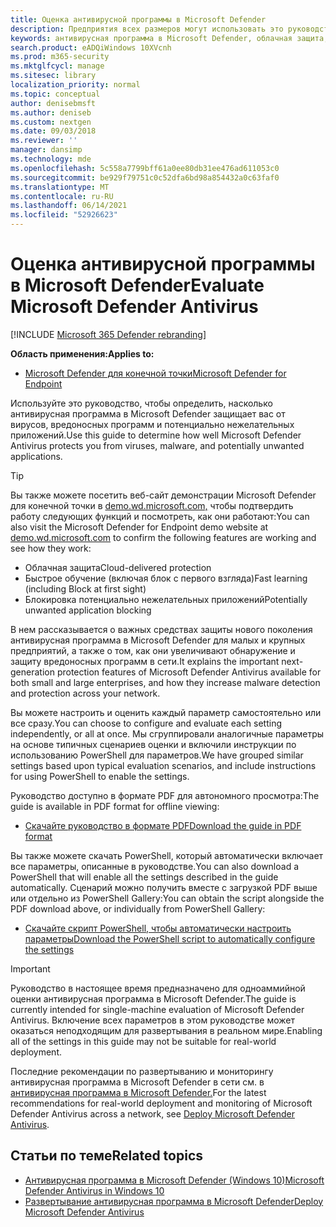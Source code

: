 ```yaml
---
title: Оценка антивирусной программы в Microsoft Defender
description: Предприятия всех размеров могут использовать это руководство для оценки и тестирования защиты, антивирусная программа в Microsoft Defender в Windows 10.
keywords: антивирусная программа в Microsoft Defender, облачная защита, облако, антивирусное программное обеспечение, безопасность, защита, оценка, тестирование, защита, сравнение, защита в режиме реального времени
search.product: eADQiWindows 10XVcnh
ms.prod: m365-security
ms.mktglfcycl: manage
ms.sitesec: library
localization_priority: normal
ms.topic: conceptual
author: denisebmsft
ms.author: deniseb
ms.custom: nextgen
ms.date: 09/03/2018
ms.reviewer: ''
manager: dansimp
ms.technology: mde
ms.openlocfilehash: 5c558a7799bff61a0ee80db31ee476ad611053c0
ms.sourcegitcommit: be929f79751c0c52dfa6bd98a854432a0c63faf0
ms.translationtype: MT
ms.contentlocale: ru-RU
ms.lasthandoff: 06/14/2021
ms.locfileid: "52926623"
---
```

# <a name="evaluate-microsoft-defender-antivirus"></a><span data-ttu-id="ba98c-104">Оценка антивирусной программы в Microsoft Defender</span><span class="sxs-lookup"><span data-stu-id="ba98c-104">Evaluate Microsoft Defender Antivirus</span></span>

[!INCLUDE [Microsoft 365 Defender rebranding](../../includes/microsoft-defender.md)]


<span data-ttu-id="ba98c-105">**Область применения:**</span><span class="sxs-lookup"><span data-stu-id="ba98c-105">**Applies to:**</span></span>

- [<span data-ttu-id="ba98c-106">Microsoft Defender для конечной точки</span><span class="sxs-lookup"><span data-stu-id="ba98c-106">Microsoft Defender for Endpoint</span></span>](/microsoft-365/security/defender-endpoint/)

<span data-ttu-id="ba98c-107">Используйте это руководство, чтобы определить, насколько антивирусная программа в Microsoft Defender защищает вас от вирусов, вредоносных программ и потенциально нежелательных приложений.</span><span class="sxs-lookup"><span data-stu-id="ba98c-107">Use this guide to determine how well Microsoft Defender Antivirus protects you from viruses, malware, and potentially unwanted applications.</span></span>

>[!TIP]
><span data-ttu-id="ba98c-108">Вы также можете посетить веб-сайт демонстрации Microsoft Defender для конечной точки в [demo.wd.microsoft.com,](https://demo.wd.microsoft.com?ocid=cx-wddocs-testground) чтобы подтвердить работу следующих функций и посмотреть, как они работают:</span><span class="sxs-lookup"><span data-stu-id="ba98c-108">You can also visit the Microsoft Defender for Endpoint demo website at [demo.wd.microsoft.com](https://demo.wd.microsoft.com?ocid=cx-wddocs-testground) to confirm the following features are working and see how they work:</span></span>
>- <span data-ttu-id="ba98c-109">Облачная защита</span><span class="sxs-lookup"><span data-stu-id="ba98c-109">Cloud-delivered protection</span></span>
>- <span data-ttu-id="ba98c-110">Быстрое обучение (включая блок с первого взгляда)</span><span class="sxs-lookup"><span data-stu-id="ba98c-110">Fast learning (including Block at first sight)</span></span>
>- <span data-ttu-id="ba98c-111">Блокировка потенциально нежелательных приложений</span><span class="sxs-lookup"><span data-stu-id="ba98c-111">Potentially unwanted application blocking</span></span>

<span data-ttu-id="ba98c-112">В нем рассказывается о важных средствах защиты нового поколения антивирусная программа в Microsoft Defender для малых и крупных предприятий, а также о том, как они увеличивают обнаружение и защиту вредоносных программ в сети.</span><span class="sxs-lookup"><span data-stu-id="ba98c-112">It explains the important next-generation protection features of Microsoft Defender Antivirus available for both small and large enterprises, and how they increase malware detection and protection across your network.</span></span>

<span data-ttu-id="ba98c-113">Вы можете настроить и оценить каждый параметр самостоятельно или все сразу.</span><span class="sxs-lookup"><span data-stu-id="ba98c-113">You can choose to configure and evaluate each setting independently, or all at once.</span></span> <span data-ttu-id="ba98c-114">Мы сгруппировали аналогичные параметры на основе типичных сценариев оценки и включили инструкции по использованию PowerShell для параметров.</span><span class="sxs-lookup"><span data-stu-id="ba98c-114">We have grouped similar settings based upon typical evaluation scenarios, and include instructions for using PowerShell to enable the settings.</span></span>

<span data-ttu-id="ba98c-115">Руководство доступно в формате PDF для автономного просмотра:</span><span class="sxs-lookup"><span data-stu-id="ba98c-115">The guide is available in PDF format for offline viewing:</span></span>

- [<span data-ttu-id="ba98c-116">Скачайте руководство в формате PDF</span><span class="sxs-lookup"><span data-stu-id="ba98c-116">Download the guide in PDF format</span></span>](https://www.microsoft.com/download/details.aspx?id=54795)

<span data-ttu-id="ba98c-117">Вы также можете скачать PowerShell, который автоматически включает все параметры, описанные в руководстве.</span><span class="sxs-lookup"><span data-stu-id="ba98c-117">You can also download a PowerShell that will enable all the settings described in the guide automatically.</span></span> <span data-ttu-id="ba98c-118">Сценарий можно получить вместе с загрузкой PDF выше или отдельно из PowerShell Gallery:</span><span class="sxs-lookup"><span data-stu-id="ba98c-118">You can obtain the script alongside the PDF download above, or individually from PowerShell Gallery:</span></span>

- [<span data-ttu-id="ba98c-119">Скачайте скрипт PowerShell, чтобы автоматически настроить параметры</span><span class="sxs-lookup"><span data-stu-id="ba98c-119">Download the PowerShell script to automatically configure the settings</span></span>](https://www.powershellgallery.com/packages/WindowsDefender_InternalEvaluationSettings)

> [!IMPORTANT]
> <span data-ttu-id="ba98c-120">Руководство в настоящее время предназначено для одноаммийной оценки антивирусная программа в Microsoft Defender.</span><span class="sxs-lookup"><span data-stu-id="ba98c-120">The guide is currently intended for single-machine evaluation of Microsoft Defender Antivirus.</span></span> <span data-ttu-id="ba98c-121">Включение всех параметров в этом руководстве может оказаться неподходящим для развертывания в реальном мире.</span><span class="sxs-lookup"><span data-stu-id="ba98c-121">Enabling all of the settings in this guide may not be suitable for real-world deployment.</span></span>
>
> <span data-ttu-id="ba98c-122">Последние рекомендации по развертыванию и мониторингу антивирусная программа в Microsoft Defender в сети см. в [антивирусная программа в Microsoft Defender.](deploy-manage-report-microsoft-defender-antivirus.md)</span><span class="sxs-lookup"><span data-stu-id="ba98c-122">For the latest recommendations for real-world deployment and monitoring of Microsoft Defender Antivirus across a network, see [Deploy Microsoft Defender Antivirus](deploy-manage-report-microsoft-defender-antivirus.md).</span></span>

## <a name="related-topics"></a><span data-ttu-id="ba98c-123">Статьи по теме</span><span class="sxs-lookup"><span data-stu-id="ba98c-123">Related topics</span></span>

- [<span data-ttu-id="ba98c-124">Антивирусная программа в Microsoft Defender (Windows 10)</span><span class="sxs-lookup"><span data-stu-id="ba98c-124">Microsoft Defender Antivirus in Windows 10</span></span>](microsoft-defender-antivirus-in-windows-10.md)
- [<span data-ttu-id="ba98c-125">Развертывание антивирусная программа в Microsoft Defender</span><span class="sxs-lookup"><span data-stu-id="ba98c-125">Deploy Microsoft Defender Antivirus</span></span>](deploy-manage-report-microsoft-defender-antivirus.md)